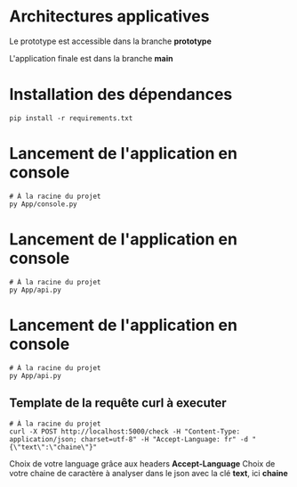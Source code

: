 # Architectures applicatives

Le prototype est accessible dans la branche **prototype**

L'application finale est dans la branche **main**

# Installation des dépendances 
```
pip install -r requirements.txt
```

# Lancement de l'application en console
```
# À la racine du projet
py App/console.py
```

# Lancement de l'application en console
```
# À la racine du projet
py App/api.py
```

# Lancement de l'application en console
```
# À la racine du projet
py App/api.py
```

## Template de la requête curl à executer
```
# À la racine du projet
curl -X POST http://localhost:5000/check -H "Content-Type: application/json; charset=utf-8" -H "Accept-Language: fr" -d "{\"text\":\"chaine\"}"
```
Choix de votre language grâce aux headers **Accept-Language**
Choix de votre chaine de caractère à analyser dans le json avec la clé **text**, ici **chaine**

